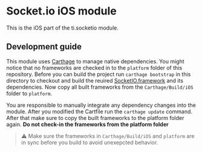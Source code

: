 # Socket.io iOS module

This is the iOS part of the ti.socketio module.

## Development guide

This module uses [Carthage](https://github.com/Carthage/Carthage) to manage native dependencies. You might notice that no frameworks are checked in to the `platform` folder of this repository. Before you can build the project run `carthage bootstrap` in this directory to checkout and build the reuired [SocketIO.framework](https://github.com/socketio/socket.io-client-swift) and its dependencies. Now copy all built frameworks from the `Carthage/Build/iOS` folder to `platform`.

You are responsible to manually integrate any dependency changes into the module. After you modified the Cartfile run the `carthage update` command. After that make sure to copy the built frameworks to the platform folder again. **Do not check-in the frameworks from the platform folder**

> ⚠️ Make sure the frameworks in `Carthage/Build/iOS` and `platform` are in sync before you build to avoid unexepcted behavior.

